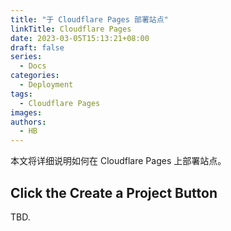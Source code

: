 ```yaml
---
title: "于 Cloudflare Pages 部署站点"
linkTitle: Cloudflare Pages
date: 2023-03-05T15:13:21+08:00
draft: false
series:
  - Docs
categories:
  - Deployment
tags:
  - Cloudflare Pages
images:
authors:
  - HB
---
```


本文将详细说明如何在 Cloudflare Pages 上部署站点。

<!--more-->

## Click the Create a Project Button

TBD.
